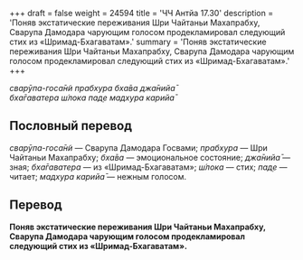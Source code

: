 +++
draft = false
weight = 24594
title = 'ЧЧ Антйа 17.30'
description = 'Поняв экстатические переживания Шри Чайтаньи Махапрабху, Сварупа Дамодара чарующим голосом продекламировал следующий стих из «Шримад-Бхагаватам».'
summary = 'Поняв экстатические переживания Шри Чайтаньи Махапрабху, Сварупа Дамодара чарующим голосом продекламировал следующий стих из «Шримад-Бхагаватам».'
+++

_сварӯпа-госа̄н̃и прабхура бха̄ва джа̄нийа̄  
бха̄гаватера ш́лока пад̣е мадхура карийа̄_

## Пословный перевод

_сварӯпа_\-_госа̄н̃и_ — Сварупа Дамодара Госвами; _прабхура_ — Шри Чайтаньи Махапрабху; _бха̄ва_ — эмоциональное состояние; _джа̄нийа̄_ — зная; _бха̄гаватера_ — из «Шримад-Бхагаватам»; _ш́лока_ — стих; _пад̣е_ — читает; _мадхура_ _карийа̄_ — нежным голосом.

## Перевод

**Поняв экстатические переживания Шри Чайтаньи Махапрабху, Сварупа Дамодара чарующим голосом продекламировал следующий стих из «Шримад-Бхагаватам».**
